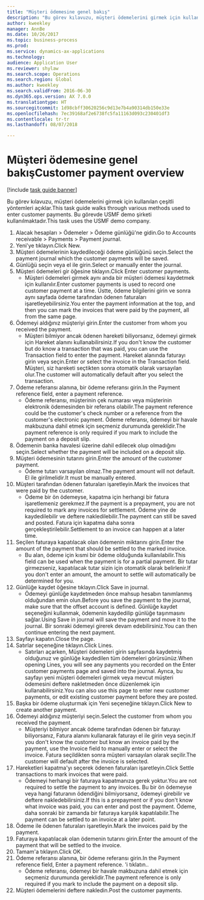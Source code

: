 ```yaml
--- 
title: "Müşteri ödemesine genel bakış"
description: "Bu görev kılavuzu, müşteri ödemelerini girmek için kullanılan çeşitli yöntemleri açıklar."
author: kweekley
manager: AnnBe
ms.date: 10/26/2017
ms.topic: business-process
ms.prod: 
ms.service: dynamics-ax-applications
ms.technology: 
audience: Application User
ms.reviewer: shylaw
ms.search.scope: Operations
ms.search.region: Global
ms.author: kweekley
ms.search.validFrom: 2016-06-30
ms.dyn365.ops.version: AX 7.0.0
ms.translationtype: HT
ms.sourcegitcommit: 1d98cbff30620256c9d13e7b4a90314db150e33e
ms.openlocfilehash: 7ec39168af2e6738fc5fa11163d093c230401df3
ms.contentlocale: tr-tr
ms.lasthandoff: 08/07/2018

---
```

# <a name="customer-payment-overview"></a><span data-ttu-id="fdc4f-103">Müşteri ödemesine genel bakış</span><span class="sxs-lookup"><span data-stu-id="fdc4f-103">Customer payment overview</span></span>

[!include [task guide banner](../../includes/task-guide-banner.md)]

<span data-ttu-id="fdc4f-104">Bu görev kılavuzu, müşteri ödemelerini girmek için kullanılan çeşitli yöntemleri açıklar.</span><span class="sxs-lookup"><span data-stu-id="fdc4f-104">This task guide walks through various methods used to enter customer payments.</span></span> <span data-ttu-id="fdc4f-105">Bu görevde USMF demo şirketi kullanılmaktadır.</span><span class="sxs-lookup"><span data-stu-id="fdc4f-105">This task uses the USMF demo company.</span></span>

1. <span data-ttu-id="fdc4f-106">Alacak hesapları > Ödemeler > Ödeme günlüğü'ne gidin.</span><span class="sxs-lookup"><span data-stu-id="fdc4f-106">Go to Accounts receivable > Payments > Payment journal.</span></span>
2. <span data-ttu-id="fdc4f-107">Yeni'ye tıklayın.</span><span class="sxs-lookup"><span data-stu-id="fdc4f-107">Click New.</span></span>
3. <span data-ttu-id="fdc4f-108">Müşteri ödemelerinin kaydedileceği ödeme günlüğünü seçin.</span><span class="sxs-lookup"><span data-stu-id="fdc4f-108">Select the payment journal which the customer payments will be saved.</span></span>
4. <span data-ttu-id="fdc4f-109">Günlüğü seçin veya el ile girin.</span><span class="sxs-lookup"><span data-stu-id="fdc4f-109">Select or manually enter the journal.</span></span>
5. <span data-ttu-id="fdc4f-110">Müşteri ödemeleri gir öğesine tıklayın.</span><span class="sxs-lookup"><span data-stu-id="fdc4f-110">Click Enter customer payments.</span></span>
    * <span data-ttu-id="fdc4f-111">Müşteri ödemeleri girmek aynı anda bir müşteri ödemesi kaydetmek için kullanılır.</span><span class="sxs-lookup"><span data-stu-id="fdc4f-111">Enter customer payments is used to record one customer payment at a time.</span></span> <span data-ttu-id="fdc4f-112">Üstte, ödeme bilgilerini girin ve sonra aynı sayfada ödeme tarafından ödenen faturaları işaretleyebilirsiniz.</span><span class="sxs-lookup"><span data-stu-id="fdc4f-112">You enter the payment information at the top, and then you can mark the invoices that were paid by the payment, all from the same page.</span></span>  
6. <span data-ttu-id="fdc4f-113">Ödemeyi aldığınız müşteriyi girin.</span><span class="sxs-lookup"><span data-stu-id="fdc4f-113">Enter the customer from whom you received the payment.</span></span>
    * <span data-ttu-id="fdc4f-114">Müşteri bilmiyor ancak ödenen hareketi biliyorsanız, ödemeyi girmek için Hareket alanını kullanabilirsiniz.</span><span class="sxs-lookup"><span data-stu-id="fdc4f-114">If you don't know the customer but do know a transaction that was paid, you can use the Transaction field to enter the payment.</span></span> <span data-ttu-id="fdc4f-115">Hareket alanında faturayı girin veya seçin.</span><span class="sxs-lookup"><span data-stu-id="fdc4f-115">Enter or select the invoice in the Transaction field.</span></span> <span data-ttu-id="fdc4f-116">Müşteri, siz hareketi seçtikten sonra otomatik olarak varsayılan olur.</span><span class="sxs-lookup"><span data-stu-id="fdc4f-116">The customer will automatically default after you select the transaction.</span></span>  
7. <span data-ttu-id="fdc4f-117">Ödeme referansı alanına, bir ödeme referansı girin.</span><span class="sxs-lookup"><span data-stu-id="fdc4f-117">In the Payment reference field, enter a payment reference.</span></span>
    * <span data-ttu-id="fdc4f-118">Ödeme referansı, müşterinin çek numarası veya müşterinin elektronik ödemesinden bir referans olabilir.</span><span class="sxs-lookup"><span data-stu-id="fdc4f-118">The payment reference could be the customer's check number or a reference from the customer's electronic payment.</span></span> <span data-ttu-id="fdc4f-119">Ödeme referansı, ödemeyi bir havale makbuzuna dahil etmek için seçmeniz durumunda gereklidir.</span><span class="sxs-lookup"><span data-stu-id="fdc4f-119">The payment reference is only required if you mark to include the payment on a deposit slip.</span></span>  
8. <span data-ttu-id="fdc4f-120">Ödemenin banka havalesi üzerine dahil edilecek olup olmadığını seçin.</span><span class="sxs-lookup"><span data-stu-id="fdc4f-120">Select whether the payment will be included on a deposit slip.</span></span> 
9. <span data-ttu-id="fdc4f-121">Müşteri ödemesinin tutarını girin.</span><span class="sxs-lookup"><span data-stu-id="fdc4f-121">Enter the amount of the customer payment.</span></span>
    * <span data-ttu-id="fdc4f-122">Ödeme tutarı varsayılan olmaz.</span><span class="sxs-lookup"><span data-stu-id="fdc4f-122">The payment amount will not default.</span></span> <span data-ttu-id="fdc4f-123">El ile girilmelidir.</span><span class="sxs-lookup"><span data-stu-id="fdc4f-123">It must be manually entered.</span></span>  
10. <span data-ttu-id="fdc4f-124">Müşteri tarafından ödenen faturaları işaretleyin.</span><span class="sxs-lookup"><span data-stu-id="fdc4f-124">Mark the invoices that were paid by the customer.</span></span>
    * <span data-ttu-id="fdc4f-125">Ödeme bir ön ödemeyse, kapatma için herhangi bir fatura işaretlemeniz gerekmez.</span><span class="sxs-lookup"><span data-stu-id="fdc4f-125">If the payment is a prepayment, you are not required to mark any invoices for settlement.</span></span> <span data-ttu-id="fdc4f-126">Ödeme yine de kaydedilebilir ve deftere nakledilebilir.</span><span class="sxs-lookup"><span data-stu-id="fdc4f-126">The payment can still be saved and posted.</span></span> <span data-ttu-id="fdc4f-127">Fatura için kapatma daha sonra gerçekleştirilebilir.</span><span class="sxs-lookup"><span data-stu-id="fdc4f-127">Settlement to an invoice can happen at a later time.</span></span>  
11. <span data-ttu-id="fdc4f-128">Seçilen faturaya kapatılacak olan ödemenin miktarını girin.</span><span class="sxs-lookup"><span data-stu-id="fdc4f-128">Enter the amount of the payment that should be settled to the marked invoice.</span></span> 
    * <span data-ttu-id="fdc4f-129">Bu alan, ödeme için kısmi bir ödeme olduğunda kullanılabilir.</span><span class="sxs-lookup"><span data-stu-id="fdc4f-129">This field can be used when the payment is for a partial payment.</span></span> <span data-ttu-id="fdc4f-130">Bir tutar girmezseniz, kapatılacak tutar sizin için otomatik olarak belirlenir.</span><span class="sxs-lookup"><span data-stu-id="fdc4f-130">If you don't enter an amount, the amount to settle will automatically be determined for you.</span></span>  
12. <span data-ttu-id="fdc4f-131">Günlüğe kaydet öğesine tıklayın.</span><span class="sxs-lookup"><span data-stu-id="fdc4f-131">Click Save in journal.</span></span>
    * <span data-ttu-id="fdc4f-132">Ödemeyi günlüğe kaydetmeden önce mahsup hesabın tanımlanmış olduğundan emin olun.</span><span class="sxs-lookup"><span data-stu-id="fdc4f-132">Before you save the payment to the journal, make sure that the offset account is defined.</span></span> <span data-ttu-id="fdc4f-133">Günlüğe kaydet seçeneğini kullanmak, ödemenin kaydedilip günlüğe taşınmasını sağlar.</span><span class="sxs-lookup"><span data-stu-id="fdc4f-133">Using Save in journal will save the payment and move it to the journal.</span></span> <span data-ttu-id="fdc4f-134">Bir sonraki ödemeyi girerek devam edebilirsiniz.</span><span class="sxs-lookup"><span data-stu-id="fdc4f-134">You can then continue entering the next payment.</span></span>  
13. <span data-ttu-id="fdc4f-135">Sayfayı kapatın.</span><span class="sxs-lookup"><span data-stu-id="fdc4f-135">Close the page.</span></span>
14. <span data-ttu-id="fdc4f-136">Satırlar seçeneğine tıklayın.</span><span class="sxs-lookup"><span data-stu-id="fdc4f-136">Click Lines.</span></span>
    * <span data-ttu-id="fdc4f-137">Satırları açarken, Müşteri ödemeleri girin sayfasında kaydetmiş olduğunuz ve günlüğe kaydedilen tüm ödemeleri görürsünüz.</span><span class="sxs-lookup"><span data-stu-id="fdc4f-137">When opening Lines, you will see any payments you recorded on the Enter customer payments page and saved into the journal.</span></span> <span data-ttu-id="fdc4f-138">Ayrıca, bu sayfayı yeni müşteri ödemeleri girmek veya mevcut müşteri ödemesini deftere nakletmeden önce düzenlemek için kullanabilirsiniz.</span><span class="sxs-lookup"><span data-stu-id="fdc4f-138">You can also use this page to enter new customer payments, or edit existing customer payment before they are posted.</span></span>  
15. <span data-ttu-id="fdc4f-139">Başka bir ödeme oluşturmak için Yeni seçeneğine tıklayın.</span><span class="sxs-lookup"><span data-stu-id="fdc4f-139">Click New to create another payment.</span></span> 
16. <span data-ttu-id="fdc4f-140">Ödemeyi aldığınız müşteriyi seçin.</span><span class="sxs-lookup"><span data-stu-id="fdc4f-140">Select the customer from whom you received the payment.</span></span>
    * <span data-ttu-id="fdc4f-141">Müşteriyi bilmiyor ancak ödeme tarafından ödenen bir faturayı biliyorsanız, Fatura alanını kullanarak faturayı el ile girin veya seçin.</span><span class="sxs-lookup"><span data-stu-id="fdc4f-141">If you don't know the customer but know an invoice paid by the payment, use the Invoice field to manually enter or select the invoice.</span></span> <span data-ttu-id="fdc4f-142">Fatura seçildikten sonra müşteri varsayılan olarak seçilir.</span><span class="sxs-lookup"><span data-stu-id="fdc4f-142">The customer will default after the invoice is selected.</span></span>  
17. <span data-ttu-id="fdc4f-143">Hareketleri kapatma'yı seçerek ödenen faturaları işaretleyin.</span><span class="sxs-lookup"><span data-stu-id="fdc4f-143">Click Settle transactions to mark invoices that were paid.</span></span>
    * <span data-ttu-id="fdc4f-144">Ödemeyi herhangi bir faturaya kapatmanıza gerek yoktur.</span><span class="sxs-lookup"><span data-stu-id="fdc4f-144">You are not required to settle the payment to any invoices.</span></span> <span data-ttu-id="fdc4f-145">Bu bir ön ödemeyse veya hangi faturanın ödendiğini bilmiyorsanız, ödemeyi girebilir ve deftere nakledebilirsiniz.</span><span class="sxs-lookup"><span data-stu-id="fdc4f-145">If this is a prepayment or if you don't know what invoice was paid, you can enter and post the payment.</span></span> <span data-ttu-id="fdc4f-146">Ödeme, daha sonraki bir zamanda bir faturaya karşılık kapatılabilir.</span><span class="sxs-lookup"><span data-stu-id="fdc4f-146">The payment can be settled to an invoice at a later point.</span></span>  
18. <span data-ttu-id="fdc4f-147">Ödeme ile ödenen faturaları işaretleyin.</span><span class="sxs-lookup"><span data-stu-id="fdc4f-147">Mark the invoices paid by the payment.</span></span> 
19. <span data-ttu-id="fdc4f-148">Faturaya kapatılacak olan ödemenin tutarını girin.</span><span class="sxs-lookup"><span data-stu-id="fdc4f-148">Enter the amount of the payment that will be settled to the invoice.</span></span>
20. <span data-ttu-id="fdc4f-149">Tamam'a tıklayın.</span><span class="sxs-lookup"><span data-stu-id="fdc4f-149">Click OK.</span></span>
21. <span data-ttu-id="fdc4f-150">Ödeme referansı alanına, bir ödeme referansı girin.</span><span class="sxs-lookup"><span data-stu-id="fdc4f-150">In the Payment reference field, Enter a payment reference.</span></span> <span data-ttu-id="fdc4f-151">'i tıklatın.</span><span class="sxs-lookup"><span data-stu-id="fdc4f-151">.</span></span>
    * <span data-ttu-id="fdc4f-152">Ödeme referansı, ödemeyi bir havale makbuzuna dahil etmek için seçmeniz durumunda gereklidir.</span><span class="sxs-lookup"><span data-stu-id="fdc4f-152">The payment reference is only required if you mark to include the payment on a deposit slip.</span></span>  
22. <span data-ttu-id="fdc4f-153">Müşteri ödemelerini deftere nakledin.</span><span class="sxs-lookup"><span data-stu-id="fdc4f-153">Post the customer payments.</span></span> 


